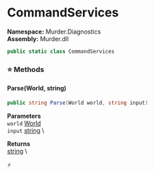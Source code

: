 # CommandServices

**Namespace:** Murder.Diagnostics \
**Assembly:** Murder.dll

```csharp
public static class CommandServices
```

### ⭐ Methods
#### Parse(World, string)
```csharp
public string Parse(World world, string input)
```

**Parameters** \
`world` [World](/Bang/World.html) \
`input` [string](https://learn.microsoft.com/en-us/dotnet/api/System.String?view=net-7.0) \

**Returns** \
[string](https://learn.microsoft.com/en-us/dotnet/api/System.String?view=net-7.0) \



⚡